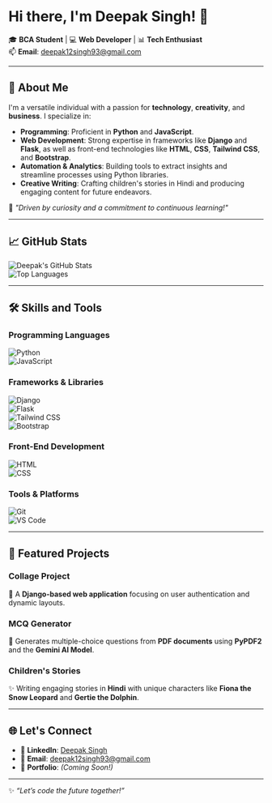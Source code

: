 # Hi there, I'm Deepak Singh! 👋  

🎓 **BCA Student** | 💻 **Web Developer** | 📊 **Tech Enthusiast**  
📫 **Email**: [deepak12singh93@gmail.com](mailto:deepak12singh93@gmail.com)  

---

## 🌟 About Me  

I'm a versatile individual with a passion for **technology**, **creativity**, and **business**. I specialize in:  
- **Programming**: Proficient in **Python** and **JavaScript**.  
- **Web Development**: Strong expertise in frameworks like **Django** and **Flask**, as well as front-end technologies like **HTML**, **CSS**, **Tailwind CSS**, and **Bootstrap**.  
- **Automation & Analytics**: Building tools to extract insights and streamline processes using Python libraries.  
- **Creative Writing**: Crafting children's stories in Hindi and producing engaging content for future endeavors.  

🌟 *"Driven by curiosity and a commitment to continuous learning!"*  

---

## 📈 GitHub Stats  

![Deepak's GitHub Stats](https://github-readme-stats.vercel.app/api?username=deepak12singh&show_icons=true&theme=radical)  
![Top Languages](https://github-readme-stats.vercel.app/api/top-langs/?username=deepak12singh&layout=compact&theme=radical)  

---

## 🛠️ Skills and Tools  

### Programming Languages  
![Python](https://img.shields.io/badge/Python-%2314354C?style=flat&logo=python&logoColor=white)  
![JavaScript](https://img.shields.io/badge/JavaScript-%23F7DF1E?style=flat&logo=javascript&logoColor=black)  

### Frameworks & Libraries  
![Django](https://img.shields.io/badge/Django-%23092E20?style=flat&logo=django&logoColor=white)  
![Flask](https://img.shields.io/badge/Flask-%23000000?style=flat&logo=flask&logoColor=white)  
![Tailwind CSS](https://img.shields.io/badge/TailwindCSS-%2306B6D4?style=flat&logo=tailwind-css&logoColor=white)  
![Bootstrap](https://img.shields.io/badge/Bootstrap-%23563D7C?style=flat&logo=bootstrap&logoColor=white)  

### Front-End Development  
![HTML](https://img.shields.io/badge/HTML5-%23E34F26?style=flat&logo=html5&logoColor=white)  
![CSS](https://img.shields.io/badge/CSS3-%231572B6?style=flat&logo=css3&logoColor=white)  

### Tools & Platforms  
![Git](https://img.shields.io/badge/Git-%23F05032?style=flat&logo=git&logoColor=white)  
![VS Code](https://img.shields.io/badge/VS%20Code-%23007ACC?style=flat&logo=visual-studio-code&logoColor=white)  

---

## 📌 Featured Projects  

### **Collage Project**  
📝 A **Django-based web application** focusing on user authentication and dynamic layouts.  

### **MCQ Generator**  
🤖 Generates multiple-choice questions from **PDF documents** using **PyPDF2** and the **Gemini AI Model**.  

### **Children's Stories**  
✨ Writing engaging stories in **Hindi** with unique characters like **Fiona the Snow Leopard** and **Gertie the Dolphin**.  

---

## 🌐 Let's Connect  

- 💼 **LinkedIn**: [Deepak Singh](https://www.linkedin.com/in/deepak-singh-9ab733337/)  
- 📧 **Email**: [deepak12singh93@gmail.com](mailto:deepak12singh93@gmail.com)  
- 🌟 **Portfolio**: *(Coming Soon!)*  

---

✨ *“Let’s code the future together!”*
